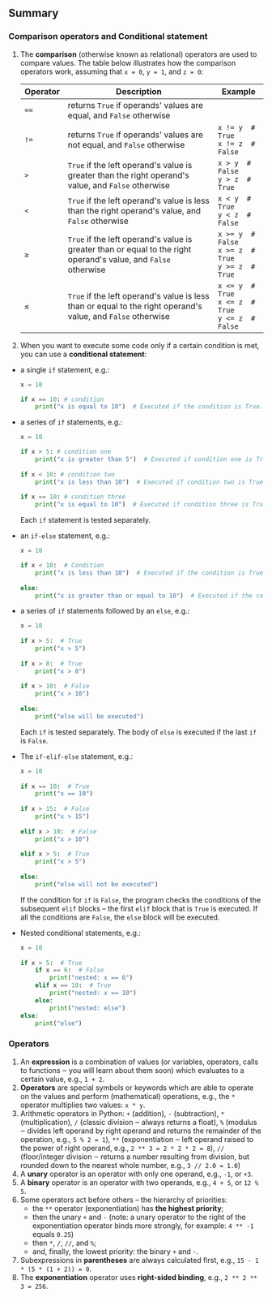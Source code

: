 ## Summary

### Comparison operators and Conditional statement
1. The **comparison** (otherwise known as relational) operators are used to compare values. The table below illustrates how the comparison operators work, assuming that `x = 0`, `y = 1`, and `z = 0`:

   | Operator | Description | Example                                        |
   |----------|------------------------------------------------|--------|
   | `==`     | returns `True` if operands' values are equal, and `False` otherwise |                                                |
   | `!=`     | returns `True` if operands' values are not equal, and `False` otherwise| ```x != y  # True``` <br/> ```x != z  # False``` |
   | `>`      | `True` if the left operand's value is greater than the right operand's value, and `False` otherwise | ```x > y  # False``` <br/> ```y > z  # True``` |
   | `<`      | `True` if the left operand's value is less than the right operand's value, and `False` otherwise | ```x < y  # True``` <br/> ```y < z  # False``` |
   | `≥`      | `True` if the left operand's value is greater than or equal to the right operand's value, and `False` otherwise | ```x >= y  # False``` <br/> ```x >= z  # True``` <br/> ```y >= z  # True``` |
   | `≤`      | `True` if the left operand's value is less than or equal to the right operand's value, and `False` otherwise | ```x <= y  # True``` <br/> ```x <= z  # True``` <br/> ```y <= z  # False``` |

2. When you want to execute some code only if a certain condition is met, you can use a **conditional statement**:

- a single `if` statement, e.g.:
  ```python
  x = 10

  if x == 10: # condition
      print("x is equal to 10")  # Executed if the condition is True.
  ```
- a series of `if` statements, e.g.:
  ```python
  x = 10

  if x > 5: # condition one
      print("x is greater than 5")  # Executed if condition one is True.
   
  if x < 10: # condition two
      print("x is less than 10")  # Executed if condition two is True.
   
  if x == 10: # condition three
      print("x is equal to 10")  # Executed if condition three is True. 
  ```
  Each `if` statement is tested separately.

- an `if-else` statement, e.g.:
  ```python
  x = 10

  if x < 10:  # Condition
      print("x is less than 10")  # Executed if the condition is True.
   
  else:
      print("x is greater than or equal to 10")  # Executed if the condition is False.
  ```
- a series of `if` statements followed by an `else`, e.g.:
  ```python
  x = 10
   
  if x > 5:  # True
      print("x > 5")
   
  if x > 8:  # True
      print("x > 8")
   
  if x > 10:  # False
      print("x > 10")
   
  else:
      print("else will be executed")
  ```
  Each `if` is tested separately. The body of `else` is executed if the last `if` is `False`.

- The `if-elif-else` statement, e.g.:
  ```python
  x = 10
   
  if x == 10:  # True
      print("x == 10")
   
  if x > 15:  # False
      print("x > 15")
   
  elif x > 10:  # False
      print("x > 10")
   
  elif x > 5:  # True
      print("x > 5")
   
  else:
      print("else will not be executed")
  ```
  If the condition for `if` is `False`, the program checks the conditions of the subsequent `elif` blocks – the first `elif` block that is `True` is executed. If all the conditions are `False`, the `else` block will be executed.
   
- Nested conditional statements, e.g.:
  ```python
  x = 10
   
  if x > 5:  # True
      if x == 6:  # False
          print("nested: x == 6")
      elif x == 10:  # True
          print("nested: x == 10")
      else:
          print("nested: else")
  else:
      print("else")
  ```


### Operators
1. An **expression** is a combination of values (or variables, operators, calls to functions ‒ you will learn about them soon) which evaluates to a certain value, e.g., `1 + 2`.
2. **Operators** are special symbols or keywords which are able to operate on the values and perform (mathematical) operations, e.g., the `*` operator multiplies two values: `x * y`.
3. Arithmetic operators in Python: `+` (addition), `-` (subtraction), `*` (multiplication), `/` (classic division ‒ always returns a float), `%` (modulus ‒ divides left operand by right operand and returns the remainder of the operation, e.g., `5 % 2 = 1`), `**` (exponentiation ‒ left operand raised to the power of right operand, e.g., `2 ** 3 = 2 * 2 * 2 = 8`), `//` (floor/integer division ‒ returns a number resulting from division, but rounded down to the nearest whole number, e.g., `3 // 2.0 = 1.0`)
4. A **unary** operator is an operator with only one operand, e.g., `-1`, or `+3`.
5. A **binary** operator is an operator with two operands, e.g., `4 + 5`, or `12 % 5`.
6. Some operators act before others – the hierarchy of priorities:
   - the `**` operator (exponentiation) has **the highest priority**;
   - then the unary `+` and `-` (note: a unary operator to the right of the exponentiation operator binds more strongly, for example: `4 ** -1` equals `0.25`)
   - then `*`, `/`, `//`, and `%`;
   - and, finally, the lowest priority: the binary `+` and `-`.
7. Subexpressions in **parentheses** are always calculated first, e.g., `15 - 1 * (5 * (1 + 2)) = 0`.
8. The **exponentiation** operator uses **right-sided binding**, e.g., `2 ** 2 ** 3 = 256`.
